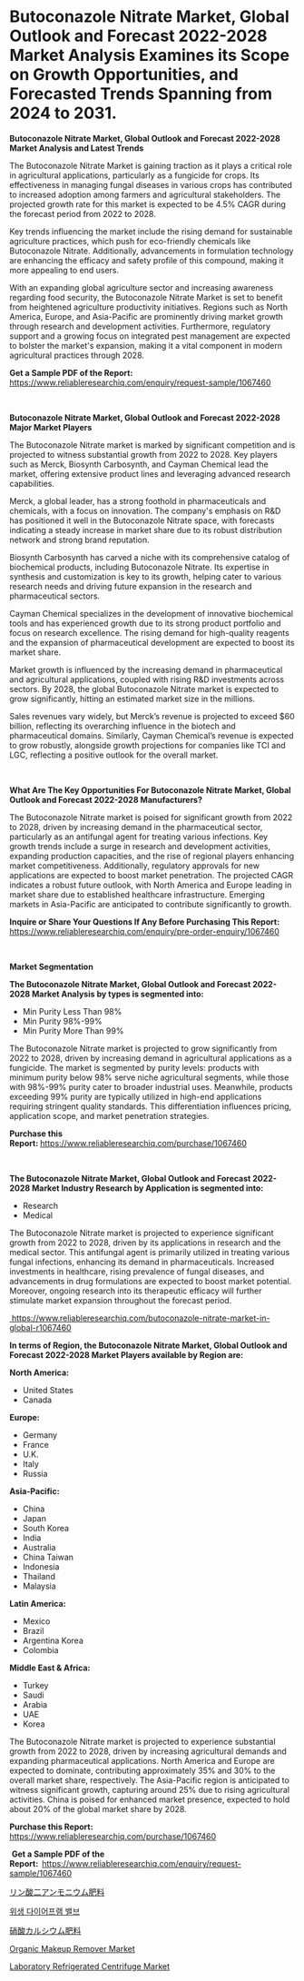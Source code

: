 <p><h1>Butoconazole Nitrate Market, Global Outlook and Forecast 2022-2028 Market Analysis Examines its Scope on Growth Opportunities, and Forecasted Trends Spanning from 2024 to 2031.</h1></p><p><strong>Butoconazole Nitrate Market, Global Outlook and Forecast 2022-2028 Market Analysis and Latest Trends</strong></p>
<p><p>The Butoconazole Nitrate Market is gaining traction as it plays a critical role in agricultural applications, particularly as a fungicide for crops. Its effectiveness in managing fungal diseases in various crops has contributed to increased adoption among farmers and agricultural stakeholders. The projected growth rate for this market is expected to be 4.5% CAGR during the forecast period from 2022 to 2028.</p><p>Key trends influencing the market include the rising demand for sustainable agriculture practices, which push for eco-friendly chemicals like Butoconazole Nitrate. Additionally, advancements in formulation technology are enhancing the efficacy and safety profile of this compound, making it more appealing to end users.</p><p>With an expanding global agriculture sector and increasing awareness regarding food security, the Butoconazole Nitrate Market is set to benefit from heightened agriculture productivity initiatives. Regions such as North America, Europe, and Asia-Pacific are prominently driving market growth through research and development activities. Furthermore, regulatory support and a growing focus on integrated pest management are expected to bolster the market's expansion, making it a vital component in modern agricultural practices through 2028.</p></p>
<p><strong>Get a Sample PDF of the Report:&nbsp;</strong> <a href="https://www.reliableresearchiq.com/enquiry/request-sample/1067460">https://www.reliableresearchiq.com/enquiry/request-sample/1067460</a></p>
<p>&nbsp;</p>
<p><strong>Butoconazole Nitrate Market, Global Outlook and Forecast 2022-2028 Major Market Players</strong></p>
<p><p>The Butoconazole Nitrate market is marked by significant competition and is projected to witness substantial growth from 2022 to 2028. Key players such as Merck, Biosynth Carbosynth, and Cayman Chemical lead the market, offering extensive product lines and leveraging advanced research capabilities. </p><p>Merck, a global leader, has a strong foothold in pharmaceuticals and chemicals, with a focus on innovation. The company's emphasis on R&D has positioned it well in the Butoconazole Nitrate space, with forecasts indicating a steady increase in market share due to its robust distribution network and strong brand reputation.</p><p>Biosynth Carbosynth has carved a niche with its comprehensive catalog of biochemical products, including Butoconazole Nitrate. Its expertise in synthesis and customization is key to its growth, helping cater to various research needs and driving future expansion in the research and pharmaceutical sectors. </p><p>Cayman Chemical specializes in the development of innovative biochemical tools and has experienced growth due to its strong product portfolio and focus on research excellence. The rising demand for high-quality reagents and the expansion of pharmaceutical development are expected to boost its market share.</p><p>Market growth is influenced by the increasing demand in pharmaceutical and agricultural applications, coupled with rising R&D investments across sectors. By 2028, the global Butoconazole Nitrate market is expected to grow significantly, hitting an estimated market size in the millions.</p><p>Sales revenues vary widely, but Merck’s revenue is projected to exceed $60 billion, reflecting its overarching influence in the biotech and pharmaceutical domains. Similarly, Cayman Chemical’s revenue is expected to grow robustly, alongside growth projections for companies like TCI and LGC, reflecting a positive outlook for the overall market.</p></p>
<p>&nbsp;</p>
<p><strong>What Are The Key Opportunities For Butoconazole Nitrate Market, Global Outlook and Forecast 2022-2028 Manufacturers?</strong></p>
<p><p>The Butoconazole Nitrate market is poised for significant growth from 2022 to 2028, driven by increasing demand in the pharmaceutical sector, particularly as an antifungal agent for treating various infections. Key growth trends include a surge in research and development activities, expanding production capacities, and the rise of regional players enhancing market competitiveness. Additionally, regulatory approvals for new applications are expected to boost market penetration. The projected CAGR indicates a robust future outlook, with North America and Europe leading in market share due to established healthcare infrastructure. Emerging markets in Asia-Pacific are anticipated to contribute significantly to growth.</p></p>
<p><strong>Inquire or Share Your Questions If Any Before Purchasing This Report:</strong> <a href="https://www.reliableresearchiq.com/enquiry/pre-order-enquiry/1067460">https://www.reliableresearchiq.com/enquiry/pre-order-enquiry/1067460</a></p>
<p>&nbsp;</p>
<p><strong>Market Segmentation</strong></p>
<p><strong>The Butoconazole Nitrate Market, Global Outlook and Forecast 2022-2028 Market Analysis by types is segmented into:</strong></p>
<p><ul><li>Min Purity Less Than 98%</li><li>Min Purity 98%-99%</li><li>Min Purity More Than 99%</li></ul></p>
<p><p>The Butoconazole Nitrate market is projected to grow significantly from 2022 to 2028, driven by increasing demand in agricultural applications as a fungicide. The market is segmented by purity levels: products with minimum purity below 98% serve niche agricultural segments, while those with 98%-99% purity cater to broader industrial uses. Meanwhile, products exceeding 99% purity are typically utilized in high-end applications requiring stringent quality standards. This differentiation influences pricing, application scope, and market penetration strategies.</p></p>
<p><strong>Purchase this Report:&nbsp;</strong><a href="https://www.reliableresearchiq.com/purchase/1067460">https://www.reliableresearchiq.com/purchase/1067460</a></p>
<p>&nbsp;</p>
<p><strong>The Butoconazole Nitrate Market, Global Outlook and Forecast 2022-2028 Market Industry Research by Application is segmented into:</strong></p>
<p><ul><li>Research</li><li>Medical</li></ul></p>
<p><p>The Butoconazole Nitrate market is projected to experience significant growth from 2022 to 2028, driven by its applications in research and the medical sector. This antifungal agent is primarily utilized in treating various fungal infections, enhancing its demand in pharmaceuticals. Increased investments in healthcare, rising prevalence of fungal diseases, and advancements in drug formulations are expected to boost market potential. Moreover, ongoing research into its therapeutic efficacy will further stimulate market expansion throughout the forecast period.</p></p>
<p><a href="https://www.reliableresearchiq.com/butoconazole-nitrate-market-in-global-r1067460">&nbsp;https://www.reliableresearchiq.com/butoconazole-nitrate-market-in-global-r1067460</a></p>
<p><strong>In terms of Region, the Butoconazole Nitrate Market, Global Outlook and Forecast 2022-2028 Market Players available by Region are:</strong></p>
<p>
    <p> <strong> North America: </strong>
        <ul>
            <li>United States</li>
            <li>Canada</li>
        </ul>
        </p> 
    <p> <strong> Europe: </strong>
        <ul>
            <li>Germany</li>
            <li>France</li>
            <li>U.K.</li>
            <li>Italy</li>
            <li>Russia</li>
        </ul>
        </p> 
    <p> <strong> Asia-Pacific: </strong>
        <ul>
            <li>China</li>
            <li>Japan</li>
            <li>South Korea</li>
            <li>India</li>
            <li>Australia</li>
            <li>China Taiwan</li>
            <li>Indonesia</li>
            <li>Thailand</li>
            <li>Malaysia</li>
        </ul>
        </p> 
    <p> <strong> Latin America: </strong>
        <ul>
            <li>Mexico</li>
            <li>Brazil</li>
            <li>Argentina Korea</li>
            <li>Colombia</li>
        </ul>
        </p> 
    <p> <strong> Middle East & Africa: </strong>
        <ul>
            <li>Turkey</li>
            <li>Saudi</li>
            <li>Arabia</li>
            <li>UAE</li>
            <li>Korea</li>
        </ul>
    </p>
    </p>
<p><p>The Butoconazole Nitrate market is projected to experience substantial growth from 2022 to 2028, driven by increasing agricultural demands and expanding pharmaceutical applications. North America and Europe are expected to dominate, contributing approximately 35% and 30% to the overall market share, respectively. The Asia-Pacific region is anticipated to witness significant growth, capturing around 25% due to rising agricultural activities. China is poised for enhanced market presence, expected to hold about 20% of the global market share by 2028.</p></p>
<p><strong>Purchase this Report: </strong><a href="https://www.reliableresearchiq.com/purchase/1067460">https://www.reliableresearchiq.com/purchase/1067460</a></p>
<p>&nbsp;<strong>Get a Sample PDF of the Report:&nbsp;&nbsp;</strong><a href="https://www.reliableresearchiq.com/enquiry/request-sample/1067460">https://www.reliableresearchiq.com/enquiry/request-sample/1067460</a></p>
<p><strong></strong></p>
<p><p><a href="https://medium.com/@vadkqfca47/%E3%83%AA%E3%83%B3%E9%85%B8%E4%BA%8C%E3%82%A2%E3%83%B3%E3%83%A2%E3%83%8B%E3%82%A6%E3%83%A0%E8%82%A5%E6%96%99%E5%B8%82%E5%A0%B4%E3%81%AE%E3%83%88%E3%83%AC%E3%83%B3%E3%83%89-%E3%83%AA%E3%83%B3%E9%85%B8%E4%BA%8C%E3%82%A2%E3%83%B3%E3%83%A2%E3%83%8B%E3%82%A6%E3%83%A0%E8%82%A5%E6%96%99%E5%B8%82%E5%A0%B4%E3%81%AE%E3%82%A4%E3%83%B3%E3%82%B5%E3%82%A4%E3%83%88%E3%81%A8%E4%BA%88%E6%B8%AC%E5%88%86%E6%9E%90%E3%81%AB%E7%84%A6%E7%82%B9%E3%82%92%E5%BD%93%E3%81%A6%E3%81%A6%E3%81%84%E3%81%BE%E3%81%99-2024%E5%B9%B4-2031%E5%B9%B4-6ee14f5e1d26">リン酸二アンモニウム肥料</a></p><p><a href="https://medium.com/@mujgankortalih/%EC%9C%84%EC%83%9D-%EB%8B%A4%EC%9D%B4%EC%96%B4%ED%94%84%EB%9E%A8-%EB%B0%B8%EB%B8%8C-%EC%8B%9C%EC%9E%A5-%EC%A1%B0%EC%82%AC-%EB%B3%B4%EA%B3%A0%EC%84%9C-2031%EB%85%84%EA%B9%8C%EC%A7%80-12-1-%EC%9D%98-cagr%EC%9D%84-%EA%B8%B0%EB%A1%9D%ED%95%98%EB%A9%B0-144%ED%8E%98%EC%9D%B4%EC%A7%80%EC%97%90-%EA%B1%B8%EC%B3%90-%EC%9C%84%EC%83%9D-%EB%8B%A4%EC%9D%B4%EC%96%B4%ED%94%84%EB%9E%A8-%EB%B0%B8%EB%B8%8C-%EC%8B%9C%EC%9E%A5%EC%9D%98-%EC%8B%9C%EC%9E%A5-%EA%B7%9C%EB%AA%A8-%EB%B0%8F-%EC%88%98%EC%9D%B5-%EB%B6%84%EC%84%9D-%ED%83%90%EC%83%89-3275c3f17864">위생 다이어프램 밸브</a></p><p><a href="https://medium.com/@vadkqfca47/%E3%82%AB%E3%83%AB%E3%82%B7%E3%82%A6%E3%83%A0%E7%A1%9D%E9%85%B8%E5%A1%A9%E8%82%A5%E6%96%99%E5%B8%82%E5%A0%B4%E3%81%AE%E8%A6%8F%E6%A8%A1-%E6%88%90%E9%95%B7%E5%8B%95%E5%90%91-%E7%B5%B1%E8%A8%88-%E4%BA%88%E6%B8%AC-2024-2031-cc63e8d9fa47">硝酸カルシウム肥料</a></p><p><a href="https://medium.com/@karianerice/global-organic-makeup-remover-market-analysis-trends-forecasts-and-growth-opportunities-2024-f3c24b705f17">Organic Makeup Remover Market</a></p><p><a href="https://issuu.com/reportprime-2/docs/laboratory-refrigerated-centrifuge-_71adb8b17e0bc1">Laboratory Refrigerated Centrifuge Market</a></p></p>